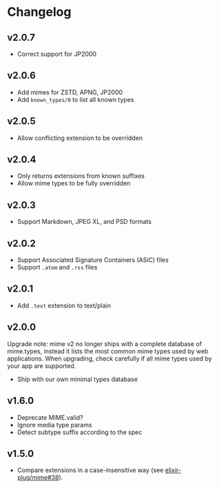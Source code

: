 # Changelog

## v2.0.7

  * Correct support for JP2000

## v2.0.6

  * Add mimes for ZSTD, APNG, JP2000
  * Add `known_types/0` to list all known types

## v2.0.5

  * Allow conflicting extension to be overridden

## v2.0.4

  * Only returns extensions from known suffixes
  * Allow mime types to be fully overridden

## v2.0.3

  * Support Markdown, JPEG XL, and PSD formats

## v2.0.2

  * Support Associated Signature Containers (ASiC) files
  * Support `.atom` and `.rss` files

## v2.0.1

  * Add `.text` extension to text/plain

## v2.0.0

Upgrade note: mime v2 no longer ships with a complete database of mime.types,
instead it lists the most common mime types used by web applications. When
upgrading, check carefully if all mime types used by your app are supported.

  * Ship with our own minimal types database

## v1.6.0

  * Deprecate MIME.valid?
  * Ignore media type params
  * Detect subtype suffix according to the spec

## v1.5.0

  * Compare extensions in a case-insensitive way (see
    [elixir-plug/mime#38](https://github.com/elixir-plug/mime/issues/38)).
